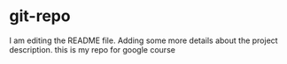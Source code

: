 # git-repo
I am editing the README file. Adding some more details about the project description.
this is my repo for google course
